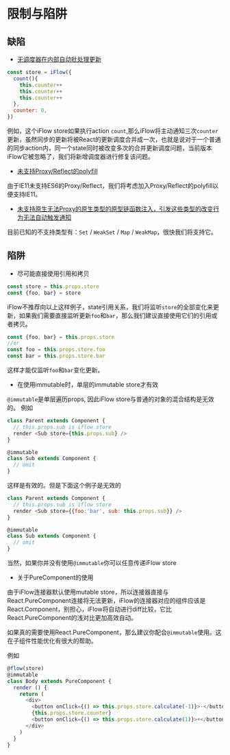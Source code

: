 # 限制与陷阱

## 缺陷

* [无调度器在内部自动批处理更新](https://github.com/unadlib/iflow/issues/3)
```javascript
const store = iFlow({
  count(){
    this.counter++
    this.counter++
    this.counter++
  },
  counter: 0,
})
```
例如，这个iFlow store如果执行action `count`,那么iFlow将主动通知三次`counter`更新，虽然同步的更新将被React的更新调度合并成一次，也就是说对于一个普通的同步action内，同一个state同时被改变多次的合并更新调度问题，当前版本iFlow它被忽略了，我们将新增调度器进行修复该问题。

* [未支持Proxy/Reflect的polyfill](https://github.com/unadlib/iflow/issues/2)

由于IE11未支持ES6的Proxy/Reflect，我们将考虑加入Proxy/Reflect的polyfill以便支持IE11。

* [未支持原生无法Proxy的原生类型的原型链函数注入，引发这些类型的改变行为无法自动触发通知](https://github.com/unadlib/iflow/issues/4)

目前已知的不支持类型有：`Set` / `WeakSet` / `Map` / `WeakMap`，很快我们将支持它。

## 陷阱

* 尽可能直接使用引用和拷贝

```javascript
const store = this.props.store
const {foo, bar} = store
```
iFlow不推荐向以上这样例子，state引用关系，我们将监听`store`的全部变化来更新，如果我们需要直接监听更新`foo`和`bar`，那么我们建议直接使用它们的引用或者拷贝。
```javascript
const {foo, bar} = this.props.store
//or
const foo = this.props.store.foo
const bar = this.props.store.bar
```
这样才能仅监听`foo`和`bar`变化更新。

* 在使用immutable时，单层的immutable store才有效

`@immutable`是单层遍历props, 因此iFlow store与普通的对象的混合结构是无效的。
例如
```javascript
class Parent extends Component {
  // this.props.sub is iflow store
  render <Sub store={this.props.sub} />
}

@immutable
class Sub extends Component {
  // omit
}
```
这样是有效的。但是下面这个例子是无效的

```javascript
class Parent extends Component {
  // this.props.sub is iflow store
  render <Sub store={{foo:'bar', sub: this.props.sub}} />
}

@immutable
class Sub extends Component {
  // omit
}
```
当然，如果你并没有使用`@immutable`你可以任意传递iFlow store

* 关于PureComponent的使用

由于iFlow连接器默认使用mutable store，所以连接器直接与React.PureComponent连接将无法更新，iFlow的连接器对应的组件应该是React.Component，别担心，iFlow将自动进行diff比较，它比React.PureComponent的浅对比更加高效自动。

如果真的需要使用React.PureComponent，那么建议你配合`@immutable`使用。这在子组件性能优化有很大的帮助。

例如
```javascript
@flow(store)
@immutable
class Body extends PureComponent {
  render () {
    return (
      <div>
        <button onClick={() => this.props.store.calculate(-1)}>-</button>
        {this.props.store.counter}
        <button onClick={() => this.props.store.calculate(1)}>+</button>
      </div>
    )
  }
}
```

